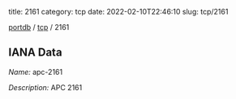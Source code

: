 title: 2161
category: tcp
date: 2022-02-10T22:46:10
slug: tcp/2161

[portdb](/) / [tcp](/category/tcp.html) / 2161


## IANA Data

_Name:_ apc-2161

_Description:_ APC 2161

